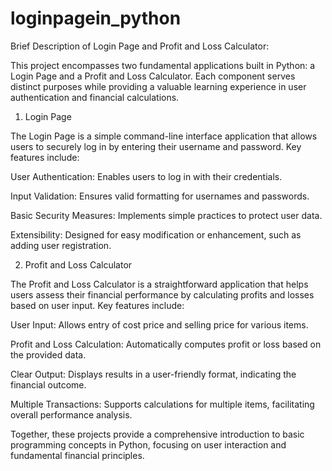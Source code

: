 # loginpagein_python
Brief Description of Login Page and Profit and Loss Calculator:

This project encompasses two fundamental applications built in Python: a Login Page and a Profit and Loss Calculator. Each component serves distinct purposes while providing a valuable learning experience in user authentication and financial calculations.

1. Login Page
   
The Login Page is a simple command-line interface application that allows users to securely log in by entering their username and password. 
Key features include:

User Authentication: Enables users to log in with their credentials.

Input Validation: Ensures valid formatting for usernames and passwords.

Basic Security Measures: Implements simple practices to protect user data.

Extensibility: Designed for easy modification or enhancement, such as adding user registration.

2. Profit and Loss Calculator

The Profit and Loss Calculator is a straightforward application that helps users assess their financial performance by calculating profits and losses based on user input. Key features include:

User Input: Allows entry of cost price and selling price for various items.

Profit and Loss Calculation: Automatically computes profit or loss based on the provided data.

Clear Output: Displays results in a user-friendly format, indicating the financial outcome.

Multiple Transactions: Supports calculations for multiple items, facilitating overall performance analysis.

Together, these projects provide a comprehensive introduction to basic programming concepts in Python, focusing on user interaction and fundamental financial principles.

